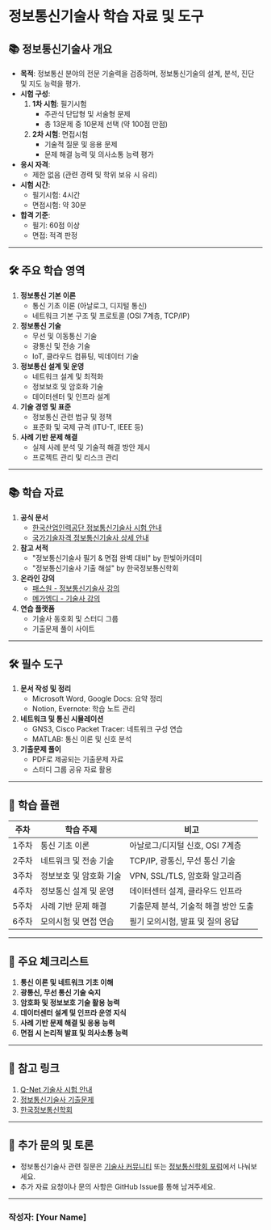 # 정보통신기술사 학습 자료 및 도구

## 📚 정보통신기술사 개요
- **목적**: 정보통신 분야의 전문 기술력을 검증하며, 정보통신기술의 설계, 분석, 진단 및 지도 능력을 평가.
- **시험 구성**:
  1. **1차 시험**: 필기시험
     - 주관식 단답형 및 서술형 문제
     - 총 13문제 중 10문제 선택 (약 100점 만점)
  2. **2차 시험**: 면접시험
     - 기술적 질문 및 응용 문제
     - 문제 해결 능력 및 의사소통 능력 평가
- **응시 자격**:
  - 제한 없음 (관련 경력 및 학위 보유 시 유리)
- **시험 시간**:
  - 필기시험: 4시간
  - 면접시험: 약 30분
- **합격 기준**:
  - 필기: 60점 이상
  - 면접: 적격 판정

---

## 🛠️ 주요 학습 영역
1. **정보통신 기본 이론**
   - 통신 기초 이론 (아날로그, 디지털 통신)
   - 네트워크 기본 구조 및 프로토콜 (OSI 7계층, TCP/IP)
2. **정보통신 기술**
   - 무선 및 이동통신 기술
   - 광통신 및 전송 기술
   - IoT, 클라우드 컴퓨팅, 빅데이터 기술
3. **정보통신 설계 및 운영**
   - 네트워크 설계 및 최적화
   - 정보보호 및 암호화 기술
   - 데이터센터 및 인프라 설계
4. **기술 경영 및 표준**
   - 정보통신 관련 법규 및 정책
   - 표준화 및 국제 규격 (ITU-T, IEEE 등)
5. **사례 기반 문제 해결**
   - 실제 사례 분석 및 기술적 해결 방안 제시
   - 프로젝트 관리 및 리스크 관리

---

## 📚 학습 자료
1. **공식 문서**
   - [한국산업인력공단 정보통신기술사 시험 안내](https://www.q-net.or.kr/)
   - [국가기술자격 정보통신기술사 상세 안내](https://www.hrdkorea.or.kr/)
2. **참고 서적**
   - "정보통신기술사 필기 & 면접 완벽 대비" by 한빛아카데미
   - "정보통신기술사 기출 해설" by 한국정보통신학회
3. **온라인 강의**
   - [패스원 - 정보통신기술사 강의](https://www.kgpassone.com/)
   - [메가엠디 - 기술사 강의](https://www.megamd.net/)
4. **연습 플랫폼**
   - 기술사 동호회 및 스터디 그룹
   - 기출문제 풀이 사이트

---

## 🛠️ 필수 도구
1. **문서 작성 및 정리**
   - Microsoft Word, Google Docs: 요약 정리
   - Notion, Evernote: 학습 노트 관리
2. **네트워크 및 통신 시뮬레이션**
   - GNS3, Cisco Packet Tracer: 네트워크 구성 연습
   - MATLAB: 통신 이론 및 신호 분석
3. **기출문제 풀이**
   - PDF로 제공되는 기출문제 자료
   - 스터디 그룹 공유 자료 활용

---

## 📝 학습 플랜
| 주차  | 학습 주제                          | 비고                                  |
|-------|-----------------------------------|---------------------------------------|
| 1주차 | 통신 기초 이론                    | 아날로그/디지털 신호, OSI 7계층      |
| 2주차 | 네트워크 및 전송 기술             | TCP/IP, 광통신, 무선 통신 기술        |
| 3주차 | 정보보호 및 암호화 기술           | VPN, SSL/TLS, 암호화 알고리즘        |
| 4주차 | 정보통신 설계 및 운영             | 데이터센터 설계, 클라우드 인프라      |
| 5주차 | 사례 기반 문제 해결               | 기출문제 분석, 기술적 해결 방안 도출 |
| 6주차 | 모의시험 및 면접 연습             | 필기 모의시험, 발표 및 질의 응답      |

---

## 📑 주요 체크리스트
1. **통신 이론 및 네트워크 기초 이해**
2. **광통신, 무선 통신 기술 숙지**
3. **암호화 및 정보보호 기술 활용 능력**
4. **데이터센터 설계 및 인프라 운영 지식**
5. **사례 기반 문제 해결 및 응용 능력**
6. **면접 시 논리적 발표 및 의사소통 능력**

---

## 📌 참고 링크
1. [Q-Net 기술사 시험 안내](https://www.q-net.or.kr/)
2. [정보통신기술사 기출문제](https://www.q-net.or.kr/)
3. [한국정보통신학회](http://www.kics.or.kr/)

---

## 💬 추가 문의 및 토론
- 정보통신기술사 관련 질문은 [기술사 커뮤니티](https://cafe.naver.com/engineerclub) 또는 [정보통신학회 포럼](http://www.kics.or.kr/)에서 나눠보세요.
- 추가 자료 요청이나 문의 사항은 GitHub Issue를 통해 남겨주세요.

---

### 작성자: **[Your Name]**
